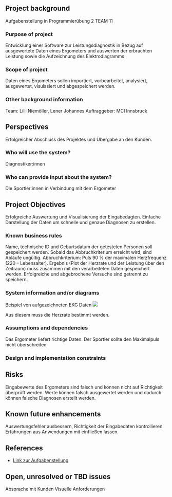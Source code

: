 ## Project background

Aufgabenstellung in Programmierübung 2 TEAM 11

### Purpose of project

Entwicklung einer Software zur Leistungsdiagnostik in Bezug auf ausgewertete Daten eines Ergometers und auswerten der erbrachten Leistung sowie die Aufzeichnung des Elektrodiagramms

### Scope of project

Daten eines Ergometers sollen importiert, vorbearbeitet, analysiert, ausgewertet, visulasiert und abgespeichert werden.

### Other background information

Team: Lilli Niemöller, Lener Johannes
Auftraggeber: MCI Innsbruck

## Perspectives

Erfolgreicher Abschluss des Projektes und Übergabe an den Kunden.

### Who will use the system?

Diagnostiker:innen

### Who can provide input about the system?

Die Sportler:innen in Verbindung mit dem Ergometer

## Project Objectives

Erfolgreiche Auswertung und Visualisierung der Eingabedagten.
Einfache Darstellung der Daten um schnelle und genaue Diagnosen zu erstellen.

### Known business rules

Name, technische ID und Geburtsdatum der getesteten Personen soll gespeichert werden.
Sobald das Abbruchkriterium erreicht wird, sind Abläufe ungültig. Abbruchkriterium: Puls 90 % der 
maximalen Herzfrequenz (220 – Lebensalter).
Ergebnis (Plot der Herzrate und der Leistung über den Zeitraum) muss zusammen mit den verarbeiteten Daten gespeichert werden.
Erfolgreiche und abgebrochene Versuche sind getrennt zu speichern.

### System information and/or diagrams

Beispiel von aufgezeichneten EKG Daten
![](ekg_example.png)

Aus diesem muss die Herzrate bestimmt werden.

### Assumptions and dependencies

Das Ergometer liefert richtige Daten. Der Sportler sollte den Maximalpuls nicht überschreiten

### Design and implementation constraints



## Risks

Eingabewerte des Ergometers sind falsch und können nicht auf Richtigkeit überprüft werden.
Werte können falsch ausgewertet werden und dadurch können falsche Diagnosen erstellt werden.

## Known future enhancements

Auswertungsfehler ausbessern, Richtigkeit der Eingabedaten kontrollieren.
Erfahrungen aus Anwendungen mit einfließen lassen.

## References

- [Link zur Aufgabenstellung](tbd)

## Open, unresolved or TBD issues

Absprache mit Kunden 
Visuelle Anforderungen
